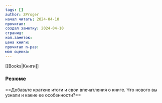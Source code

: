 ```yaml
---
tags: []
author: ZProger
начал читать: 2024-04-10
прочитал: 
создал заметку: 2024-04-10
страниц: 
кол.заметок: 
цена книги: 
прочитал n-раз: 
моя оценка:
---
```

[[Books|Книги]]

### Резюме
==Добавьте краткие итоги и свои впечатления о книге. Что нового вы узнали и какие ее особенности?==
